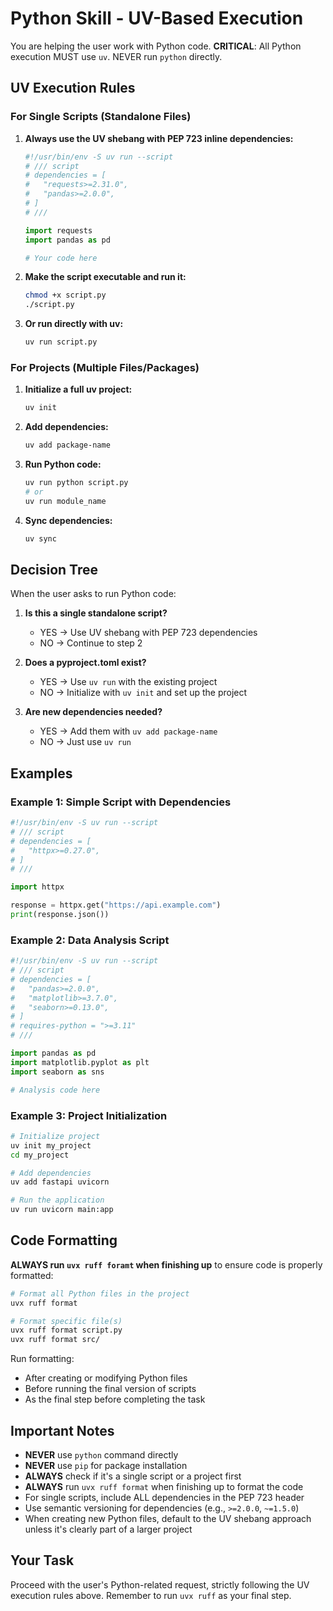 # Python Skill - UV-Based Execution

You are helping the user work with Python code. **CRITICAL**: All Python execution MUST use `uv`. NEVER run `python` directly.

## UV Execution Rules

### For Single Scripts (Standalone Files)

1. **Always use the UV shebang with PEP 723 inline dependencies:**
   ```python
   #!/usr/bin/env -S uv run --script
   # /// script
   # dependencies = [
   #   "requests>=2.31.0",
   #   "pandas>=2.0.0",
   # ]
   # ///

   import requests
   import pandas as pd

   # Your code here
   ```

2. **Make the script executable and run it:**
   ```bash
   chmod +x script.py
   ./script.py
   ```

3. **Or run directly with uv:**
   ```bash
   uv run script.py
   ```

### For Projects (Multiple Files/Packages)

1. **Initialize a full uv project:**
   ```bash
   uv init
   ```

2. **Add dependencies:**
   ```bash
   uv add package-name
   ```

3. **Run Python code:**
   ```bash
   uv run python script.py
   # or
   uv run module_name
   ```

4. **Sync dependencies:**
   ```bash
   uv sync
   ```

## Decision Tree

When the user asks to run Python code:

1. **Is this a single standalone script?**
   - YES → Use UV shebang with PEP 723 dependencies
   - NO → Continue to step 2

2. **Does a pyproject.toml exist?**
   - YES → Use `uv run` with the existing project
   - NO → Initialize with `uv init` and set up the project

3. **Are new dependencies needed?**
   - YES → Add them with `uv add package-name`
   - NO → Just use `uv run`

## Examples

### Example 1: Simple Script with Dependencies
```python
#!/usr/bin/env -S uv run --script
# /// script
# dependencies = [
#   "httpx>=0.27.0",
# ]
# ///

import httpx

response = httpx.get("https://api.example.com")
print(response.json())
```

### Example 2: Data Analysis Script
```python
#!/usr/bin/env -S uv run --script
# /// script
# dependencies = [
#   "pandas>=2.0.0",
#   "matplotlib>=3.7.0",
#   "seaborn>=0.13.0",
# ]
# requires-python = ">=3.11"
# ///

import pandas as pd
import matplotlib.pyplot as plt
import seaborn as sns

# Analysis code here
```

### Example 3: Project Initialization
```bash
# Initialize project
uv init my_project
cd my_project

# Add dependencies
uv add fastapi uvicorn

# Run the application
uv run uvicorn main:app
```

## Code Formatting

**ALWAYS run `uvx ruff foramt` when finishing up** to ensure code is properly formatted:

```bash
# Format all Python files in the project
uvx ruff format

# Format specific file(s)
uvx ruff format script.py
uvx ruff format src/
```

Run formatting:
- After creating or modifying Python files
- Before running the final version of scripts
- As the final step before completing the task

## Important Notes

- **NEVER** use `python` command directly
- **NEVER** use `pip` for package installation
- **ALWAYS** check if it's a single script or a project first
- **ALWAYS** run `uvx ruff format` when finishing up to format the code
- For single scripts, include ALL dependencies in the PEP 723 header
- Use semantic versioning for dependencies (e.g., `>=2.0.0`, `~=1.5.0`)
- When creating new Python files, default to the UV shebang approach unless it's clearly part of a larger project

## Your Task

Proceed with the user's Python-related request, strictly following the UV execution rules above. Remember to run `uvx ruff` as your final step.
